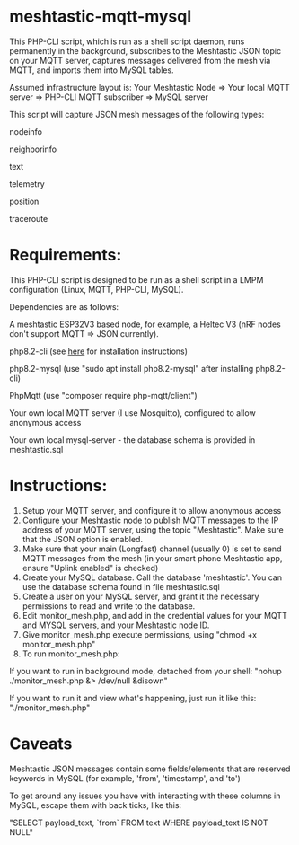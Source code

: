 # meshtastic-mqtt-mysql
This PHP-CLI script, which is run as a shell script daemon, runs permanently in the background, subscribes to the Meshtastic JSON topic on your MQTT server, captures messages delivered from the mesh via MQTT, and imports them into MySQL tables.

Assumed infrastructure layout is: Your Meshtastic Node => Your local MQTT server => PHP-CLI MQTT subscriber => MySQL server

This script will capture JSON mesh messages of the following types:

nodeinfo

neighborinfo

text

telemetry

position

traceroute

# Requirements:
This PHP-CLI script is designed to be run as a shell script in a LMPM configuration (Linux, MQTT, PHP-CLI, MySQL).

Dependencies are as follows:

A meshtastic ESP32V3 based node, for example, a Heltec V3 (nRF nodes don't support MQTT => JSON currently).

php8.2-cli (see <a href='https://php.watch/articles/install-php82-ubuntu-debian'>here</a> for installation instructions) 

php8.2-mysql (use "sudo apt install php8.2-mysql" after installing php8.2-cli)

PhpMqtt (use "composer require php-mqtt/client")

Your own local MQTT server (I use Mosquitto), configured to allow anonymous access

Your own local mysql-server - the database schema is provided in meshtastic.sql

# Instructions:
1) Setup your MQTT server, and configure it to allow anonymous access
2) Configure your Meshtastic node to publish MQTT messages to the IP address of your MQTT server, using the topic "Meshtastic". Make sure that the JSON option is enabled.
3) Make sure that your main (Longfast) channel (usually 0) is set to send MQTT messages from the mesh (in your smart phone Meshtastic app, ensure "Uplink enabled" is checked)
4) Create your MySQL database. Call the database 'meshtastic'. You can use the database schema found in file meshtastic.sql
5) Create a user on your MySQL server, and grant it the necessary permissions to read and write to the database.
6) Edit monitor_mesh.php, and add in the credential values for your MQTT and MYSQL servers, and your Meshtastic node ID.
7) Give monitor_mesh.php execute permissions, using "chmod +x monitor_mesh.php"
8) To run monitor_mesh.php:

If you want to run in background mode, detached from your shell: "nohup ./monitor_mesh.php &> /dev/null &disown"

If you want to run it and view what's happening, just run it like this: "./monitor_mesh.php"

# Caveats
Meshtastic JSON messages contain some fields/elements that are reserved keywords in MySQL (for example, 'from', 'timestamp', and 'to')

To get around any issues you have with interacting with these columns in MySQL, escape them with back ticks, like this:

"SELECT payload_text, \`from\` FROM text WHERE payload_text IS NOT NULL"
